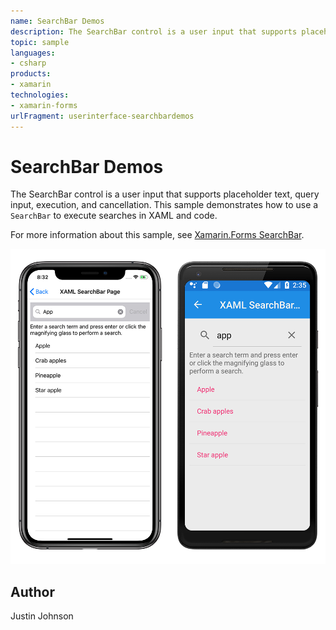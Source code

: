 ```yaml
---
name: SearchBar Demos
description: The SearchBar control is a user input that supports placeholder text, query input, execution, and cancellation. This sample demonstrates how to use a SearchBar in XAML and code.
topic: sample
languages:
- csharp
products:
- xamarin
technologies:
- xamarin-forms
urlFragment: userinterface-searchbardemos
---
```

SearchBar Demos
==============

The SearchBar control is a user input that supports placeholder text, query input, execution, and cancellation. This sample demonstrates how to use a `SearchBar` to execute searches in XAML and code.

For more information about this sample, see [Xamarin.Forms SearchBar](https://docs.microsoft.com/xamarin/xamarin-forms/user-interface/searchbar).

![Screenshot of sample SearchBar Demos application](Screenshots/01SearchBars.png "Screenshot of sample SearchBar Demos application")

Author
------

Justin Johnson
